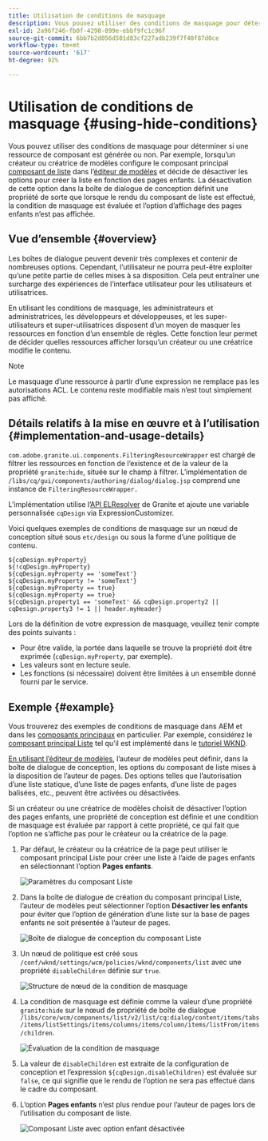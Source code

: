 ```yaml
---
title: Utilisation de conditions de masquage
description: Vous pouvez utiliser des conditions de masquage pour déterminer si une ressource de composant est générée ou non.
exl-id: 2a96f246-fb0f-4298-899e-ebbf9fc1c96f
source-git-commit: 6bb7b2d056d501d83cf227adb239f7f40f87d0ce
workflow-type: tm+mt
source-wordcount: '617'
ht-degree: 92%

---
```


# Utilisation de conditions de masquage {#using-hide-conditions}

Vous pouvez utiliser des conditions de masquage pour déterminer si une ressource de composant est générée ou non. Par exemple, lorsqu’un créateur ou créatrice de modèles configure le composant principal [composant de liste](https://experienceleague.adobe.com/docs/experience-manager-core-components/using/components/list.html?lang=fr) dans l’[éditeur de modèles](/help/sites-cloud/authoring/features/templates.md) et décide de désactiver les options pour créer la liste en fonction des pages enfants. La désactivation de cette option dans la boîte de dialogue de conception définit une propriété de sorte que lorsque le rendu du composant de liste est effectué, la condition de masquage est évaluée et l’option d’affichage des pages enfants n’est pas affichée.

## Vue d’ensemble {#overview}

Les boîtes de dialogue peuvent devenir très complexes et contenir de nombreuses options. Cependant, l’utilisateur ne pourra peut-être exploiter qu’une petite partie de celles mises à sa disposition. Cela peut entraîner une surcharge des expériences de l’interface utilisateur pour les utilisateurs et utilisatrices.

En utilisant les conditions de masquage, les administrateurs et administratrices, les développeurs et développeuses, et les super-utilisateurs et super-utilisatrices disposent d’un moyen de masquer les ressources en fonction d’un ensemble de règles. Cette fonction leur permet de décider quelles ressources afficher lorsqu’un créateur ou une créatrice modifie le contenu.

>[!NOTE]
>
>Le masquage d’une ressource à partir d’une expression ne remplace pas les autorisations ACL. Le contenu reste modifiable mais n’est tout simplement pas affiché.

## Détails relatifs à la mise en œuvre et à l’utilisation {#implementation-and-usage-details}

`com.adobe.granite.ui.components.FilteringResourceWrapper` est chargé de filtrer les ressources en fonction de l’existence et de la valeur de la propriété `granite:hide`, située sur le champ à filtrer. L’implémentation de `/libs/cq/gui/components/authoring/dialog/dialog.jsp` comprend une instance de `FilteringResourceWrapper.`

L’implémentation utilise l’[API ELResolver](https://helpx.adobe.com/fr/experience-manager/6-5/sites/developing/using/reference-materials/granite-ui/api/jcr_root/libs/granite/ui/docs/server/el.html) de Granite et ajoute une variable personnalisée `cqDesign` via ExpressionCustomizer.

Voici quelques exemples de conditions de masquage sur un nœud de conception situé sous `etc/design` ou sous la forme d’une politique de contenu.

```
${cqDesign.myProperty}
${!cqDesign.myProperty}
${cqDesign.myProperty == 'someText'}
${cqDesign.myProperty != 'someText'}
${cqDesign.myProperty == true}
${cqDesign.myProperty == true}
${cqDesign.property1 == 'someText' && cqDesign.property2 || cqDesign.property3 != 1 || header.myHeader}
```

Lors de la définition de votre expression de masquage, veuillez tenir compte des points suivants :

* Pour être valide, la portée dans laquelle se trouve la propriété doit être exprimée (`cqDesign.myProperty`, par exemple).
* Les valeurs sont en lecture seule.
* Les fonctions (si nécessaire) doivent être limitées à un ensemble donné fourni par le service.

## Exemple {#example}

Vous trouverez des exemples de conditions de masquage dans AEM et dans les [composants principaux](https://experienceleague.adobe.com/docs/experience-manager-core-components/using/introduction.html?lang=fr) en particulier. Par exemple, considérez le [composant principal Liste](https://experienceleague.adobe.com/docs/experience-manager-core-components/using/components/list.html?lang=fr) tel qu’il est implémenté dans le [tutoriel WKND](/help/implementing/developing/introduction/develop-wknd-tutorial.md).

[En utilisant l’éditeur de modèles](/help/sites-cloud/authoring/features/templates.md), l’auteur de modèles peut définir, dans la boîte de dialogue de conception, les options du composant de liste mises à la disposition de l’auteur de pages. Des options telles que l’autorisation d’une liste statique, d’une liste de pages enfants, d’une liste de pages balisées, etc., peuvent être activées ou désactivées.

Si un créateur ou une créatrice de modèles choisit de désactiver l’option des pages enfants, une propriété de conception est définie et une condition de masquage est évaluée par rapport à cette propriété, ce qui fait que l’option ne s’affiche pas pour le créateur ou la créatrice de la page.

1. Par défaut, le créateur ou la créatrice de la page peut utiliser le composant principal Liste pour créer une liste à l’aide de pages enfants en sélectionnant l’option **Pages enfants**.

   ![Paramètres du composant Liste](assets/hide-conditions-list-settings.png)

1. Dans la boîte de dialogue de création du composant principal Liste, l’auteur de modèles peut sélectionner l’option **Désactiver les enfants** pour éviter que l’option de génération d’une liste sur la base de pages enfants ne soit présentée à l’auteur de pages.

   ![Boîte de dialogue de conception du composant Liste](assets/hide-conditions-list-design.png)

1. Un nœud de politique est créé sous `/conf/wknd/settings/wcm/policies/wknd/components/list` avec une propriété `disableChildren` définie sur `true`.

   ![Structure de nœud de la condition de masquage](assets/hide-conditions-node-structure.png)

1. La condition de masquage est définie comme la valeur d’une propriété `granite:hide` sur le nœud de propriété de boîte de dialogue `/libs/core/wcm/components/list/v2/list/cq:dialog/content/items/tabs/items/listSettings/items/columns/items/column/items/listFrom/items/children`.

   ![Évaluation de la condition de masquage](assets/hide-conditions-evaluation.png)

1. La valeur de `disableChildren` est extraite de la configuration de conception et l’expression `${cqDesign.disableChildren}` est évaluée sur `false`, ce qui signifie que le rendu de l’option ne sera pas effectué dans le cadre du composant.

1. L’option **Pages enfants** n’est plus rendue pour l’auteur de pages lors de l’utilisation du composant de liste.

   ![Composant Liste avec option enfant désactivée](assets/hide-conditions-child-disabled.png)
